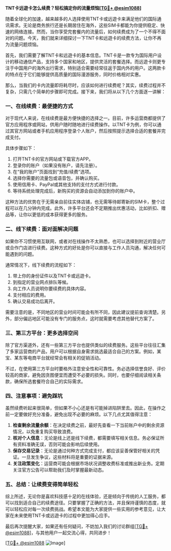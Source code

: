 **TNT卡远遊卡怎么续费？轻松搞定你的流量烦恼[[TG💪+ @esim1088](https://t.me/s/esim1088)]**

随着全球化的加速，越来越多的人选择使用TNT卡或远遊卡来满足他们的国际通讯需求。无论是商务旅行还是长期居住在海外，这些SIM卡都能为你提供稳定、快速的网络连接。然而，当你享受完套餐内的流量后，如何续费成为了一个不得不面对的问题。今天，我们就来详细探讨一下TNT卡和远遊卡的续费方法，让你不再为流量问题烦恼。

首先，我们需要了解TNT卡和远遊卡的基本信息。TNT卡是一款专为国际用户设计的移动通信产品，支持多个国家和地区，提供灵活的套餐选择。而远遊卡则更专注于中国用户的海外出行需求，特别适合需要经常往返于国内外的用户。这两款卡的特点在于它们能够提供高质量的国际漫游服务，同时价格相对实惠。

那么，当我们的卡内流量即将耗尽时，应该如何进行续费呢？其实，续费过程并不复杂，只需几个简单的步骤即可完成。接下来，我们将从以下几个方面逐一讲解：

### **一、在线续费：最便捷的方式**

对于现代人来说，在线续费是最方便快捷的选择之一。目前，许多运营商都提供了官方应用程序或网站，供用户随时随地进行续费操作。以TNT卡为例，你可以通过其官方网站或者手机应用程序登录个人账户，然后按照提示选择合适的套餐并完成支付。

具体步骤如下：
1. 打开TNT卡的官方网站或下载官方APP。
2. 登录你的账户（如果没有账户，请先注册）。
3. 在“我的账户”页面找到“充值/续费”选项。
4. 选择你需要的流量包或语音包，并确认购买。
5. 使用信用卡、PayPal或其他支持的支付方式进行付款。
6. 等待系统处理完成后，新购买的资源会自动添加到你的账户中。

这种方法的优势在于无需亲自前往实体店铺，也无需等待邮寄新的SIM卡，整个过程可以在几分钟内完成。此外，许多平台还会不定期推出优惠活动，比如折扣、赠品等，让你以更低的成本获得更多的服务。

### **二、线下续费：面对面解决问题**

如果你不习惯使用互联网，或者对在线操作不太熟悉，也可以选择到附近的营业厅或合作门店进行续费。这种方式的好处是你可以直接与工作人员沟通，解决任何可能遇到的问题。

通常情况下，线下续费的流程如下：
1. 带上你的身份证件以及TNT卡或远遊卡。
2. 到指定的营业网点排队等候。
3. 向工作人员说明你要续费的具体内容。
4. 支付相应的费用。
5. 确认交易成功后离开。

需要注意的是，不同地区的营业时间可能会有所不同，因此建议提前查询清楚。另外，部分偏远地区可能没有专门的服务点，这时就需要考虑其他替代方案了。

### **三、第三方平台：更多选择空间**

除了官方渠道外，还有一些第三方平台也提供类似的续费服务。这些平台往往汇集了多家运营商的产品，用户可以根据自身需求挑选最适合自己的方案。例如，某宝、某东等电商平台就经常会有相关的促销活动。

不过，在使用第三方平台时要格外注意安全性和可靠性。务必选择信誉良好、评价较高的商家，避免因贪图便宜而遭受不必要的损失。同时，也要仔细阅读相关条款，确保所选套餐符合自己的实际需求。

### **四、注意事项：避免踩坑**

虽然续费听起来很简单，但如果不小心还是有可能掉进陷阱里去。因此，在操作之前一定要做好充分准备，避免出现不必要的麻烦。以下几点尤其值得注意：

1. **检查剩余流量余额**：在决定续费之前，最好先查看一下当前账户中的剩余资源情况，以免重复购买导致浪费。
2. **核对个人信息**：无论是线上还是线下续费，都需要填写相关信息。务必保证所有资料准确无误，否则可能会影响后续使用。
3. **保存交易记录**：无论是通过何种方式完成支付，都应该妥善保管好相关的凭证。一旦发生争议，这些材料将是重要的证据来源。
4. **关注政策变化**：运营商可能会根据市场状况调整收费标准或推出新业务。定期关注官方公告可以帮助我们及时掌握最新动态。

### **五、总结：让续费变得简单轻松**

综上所述，无论你是喜欢科技感十足的在线体验，还是倾向于传统的人工服务，都可以找到适合自己的续费途径。只要掌握了正确的方法，并且保持谨慎的态度，就可以轻松应对每一次续费挑战。希望本文能为大家提供一些实用的参考意见，让大家在未来使用TNT卡或远遊卡的过程中更加得心应手。

最后再次提醒大家，如果还有任何疑问，不妨加入我们的讨论群组[[TG💪+ @esim1088](https://t.me/s/esim1088)]，与其他用户一起交流心得，共同进步！

[[TG💪+ @esim1088](https://t.me/s/esim1088) ![Image](https://i.postimg.cc/4NQfJmqS/Snipaste-2025-05-13-00-14-12.png)]